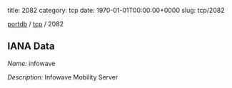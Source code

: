 title: 2082
category: tcp
date: 1970-01-01T00:00:00+0000
slug: tcp/2082

[portdb](/) / [tcp](/category/tcp.html) / 2082


## IANA Data

_Name:_ infowave

_Description:_ Infowave Mobility Server

